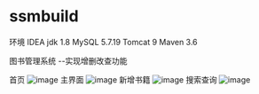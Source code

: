 # ssmbuild
环境 
IDEA
jdk 1.8
MySQL 5.7.19
Tomcat 9
Maven 3.6

图书管理系统 --实现增删改查功能

首页
![image](https://user-images.githubusercontent.com/64136561/156284005-21b86c25-b60e-43b8-bd83-8d1a4503a2d3.png)
主界面
![image](https://user-images.githubusercontent.com/64136561/156284067-02d41a8d-38d3-40da-b342-3c641f94b587.png)
新增书籍
![image](https://user-images.githubusercontent.com/64136561/156284538-c50db9f9-e56b-48f1-941c-8d14836750b3.png)
搜索查询
![image](https://user-images.githubusercontent.com/64136561/156284212-3d3a7ae8-9c30-433b-8c62-9db60cb40d1c.png)
